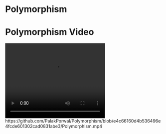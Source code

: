 # Polymorphism
<htm>
<body>
<h1>Polymorphism Video</h1>
  <video width="320" height="240" controls>
    <source src="https://www.youtube.com/watch?v=uc_Hr10cBBE.mp4" type="video/mp4">
  </video>

</body>
</html>
https://github.com/PalakPorwal/Polymorphism/blob/e4c66160d4b536496e4fcde601302cad0831abe3/Polymorphism.mp4

